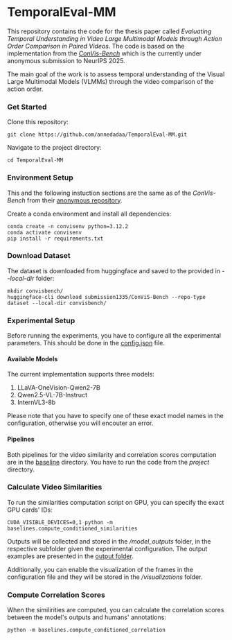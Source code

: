 # TemporalEval-MM

This repository contains the code for the thesis paper called _Evaluating Temporal Understanding in Video Large Multimodal Models through Action Order Comparison in Paired Videos_. The code is based on the implementation from the [_ConVis-Bench_](https://anonymous.4open.science/r/convis-E7FB/README.md) which is the currently under anonymous submission to NeurIPS 2025.

The main goal of the work is to assess temporal understanding of the Visual Large Multimodal Models (VLMMs) through the video comparison of the action order.

### Get Started

Clone this repository:

```
git clone https://github.com/annedadaa/TemporalEval-MM.git
```

Navigate to the project directory:
```
cd TemporalEval-MM
```
### Environment Setup
This and the following instuction sections are the same as of the _ConVis-Bench_ from their [anonymous repository](https://anonymous.4open.science/r/convis-E7FB/README.md). 

Create a conda environment and install all dependencies:
```
conda create -n convisenv python=3.12.2
conda activate convisenv
pip install -r requirements.txt
```

### Download Dataset
The dataset is downloaded from huggingface and saved to the provided in _--local-dir_ folder:

```
mkdir convisbench/ 
huggingface-cli download submission1335/ConViS-Bench --repo-type dataset --local-dir convisbench/
```

### Experimental Setup

Before running the experiments, you have to configure all the experimental parameters. This should be done in the [config.json](https://github.com/annedadaa/TemporalEval-MM/blob/main/utils/config.json) file.

#### Available Models
The current implementation supports three models:
1. LLaVA-OneVision-Qwen2-7B
2. Qwen2.5-VL-7B-Instruct
3. InternVL3-8b

Please note that you have to specify one of these exact model names in the configuration, otherwise you will encouter an error.

#### Pipelines

Both pipelines for the video similarity and correlation scores computation are in the [baseline](https://github.com/annedadaa/TemporalEval-MM/tree/main/baselines) directory. You have to run the code from the _project_ directory.

### Calculate Video Similarities

To run the similarities computation script on GPU, you can specify the exact GPU cards' IDs:
```
CUDA_VISIBLE_DEVICES=0,1 python -m baselines.compute_conditioned_similarities
```
Outputs will be collected and stored in the _/model_outputs_ folder, in the respective subfolder given the experimental configuration. The output examples are presented in the [output folder](https://github.com/annedadaa/TemporalEval-MM/tree/main/model_outputs/computed_conditioned_similarities/order_of_actions).

Additionally, you can enable the visualization of the frames in the configuration file and they will be stored in the _/visualizations_ folder.

### Compute Correlation Scores

When the similirities are computed, you can calculate the correlation scores between the model's outputs and humans' annotations:
```
python -m baselines.compute_conditioned_correlation
```

